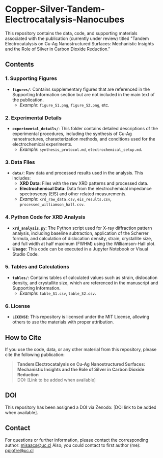 # Copper-Silver-Tandem-Electrocatalysis-Nanocubes



This repository contains the data, code, and supporting materials associated with the publication (currently under review) titled "Tandem Electrocatalysis on Cu-Ag Nanostructured Surfaces: Mechanistic Insights and the Role of Silver in Carbon Dioxide Reduction."

## Contents



### 1. Supporting Figures
- **`figures/`**: Contains supplementary figures that are referenced in the Supporting Information section but are not included in the main text of the publication.
  - *Example*: `figure_S1.png`, `figure_S2.png`, etc.
  
### 2. Experimental Details
- **`experimental_details/`**: This folder contains detailed descriptions of the experimental procedures, including the synthesis of Cu-Ag nanostructures, characterization methods, and conditions used for the electrochemical experiments.
  - *Example*: `synthesis_protocol.md`, `electrochemical_setup.md`.


### 3. Data Files
- **`data/`**: Raw data and processed results used in the analysis. This includes:
  - **XRD Data**: Files with the raw XRD patterns and processed data.
  - **Electrochemical Data**: Data from the electrochemical impedance spectroscopy (EIS) and other related measurements.
  - *Example*: `xrd_raw_data.csv`, `eis_results.csv`, `processed_williamson_hall.csv`.
 
### 4. Python Code for XRD Analysis
- **`xrd_analysis.py`**: The Python script used for X-ray diffraction pattern analysis, including baseline subtraction, application of the Scherrer formula, and calculation of dislocation density, strain, crystallite size, and full width at half maximum (FWHM) using the Williamson-Hall plot.
- **Usage**: This code can be executed in a Jupyter Notebook or Visual Studio Code.
### 5. Tables and Calculations
- **`tables/`**: Contains tables of calculated values such as strain, dislocation density, and crystallite size, which are referenced in the manuscript and Supporting Information.
  - *Example*: `table_S1.csv`, `table_S2.csv`.

### 6. License
- **`LICENSE`**: This repository is licensed under the MIT License, allowing others to use the materials with proper attribution.

## How to Cite
If you use the code, data, or any other material from this repository, please cite the following publication:

> **Tandem Electrocatalysis on Cu-Ag Nanostructured Surfaces: Mechanistic Insights and the Role of Silver in Carbon Dioxide Reduction**  
> DOI: [Link to be added when available]

## DOI
This repository has been assigned a DOI via Zenodo: [DOI link to be added when available].

## Contact
For questions or further information, please contact the corresponding author: misaacs@uc.cl
Also, you could contact to first author (me): ppjofre@uc.cl
